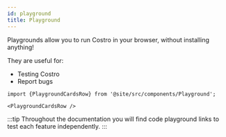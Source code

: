 ```yaml
---
id: playground
title: Playground
---
```


Playgrounds allow you to run Costro in your browser, without installing anything!

They are useful for:

- Testing Costro
- Report bugs

```mdx-code-block
import {PlaygroundCardsRow} from '@site/src/components/Playground';

<PlaygroundCardsRow />
```

:::tip
Throughout the documentation you will find code playground links to test each feature independently.
:::

